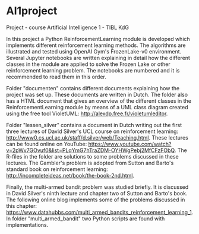 # AI1project
Project - course Artificial Intelligence 1 - TIBL KdG

In this project a Python ReinforcementLearning module is developed which implements different reinforcement learning methods.
The algorithms are illustrated and tested using OpenAI Gym's FrozenLake-v0 environment. Several Jupyter notebooks are written 
explaining in detail how the different classes in the module are applied to solve the Frozen Lake or other reinforcement
learning problem. The notebooks are numbered and it is recommended to read them in this order.

Folder "documenten" contains different documents explaining how the project was set up. These documents are written in Dutch.
The folder also has a HTML document that gives an overview of the different classes in the ReinforcementLearning module by 
means of a UML class diagram created using the free tool VioletUML: http://alexdp.free.fr/violetumleditor.

Folder "lessen_silver" contains a document in Dutch writing out the first three lectures of David Silver's UCL course on 
reinforcement learning: http://www0.cs.ucl.ac.uk/staff/d.silver/web/Teaching.html. 
These lectures can be found online on YouTube: https://www.youtube.com/watch?v=2pWv7GOvuf0&list=PLqYmG7hTraZDM-OYHWgPebj2MfCFzFObQ.
The R-files in the folder are solutions to some problems discussed in these lectures. The Gambler's problem is adopted from 
Sutton and Barto's standard book on reinforcement learning: http://incompleteideas.net/book/the-book-2nd.html.

Finally, the multi-armed bandit problem was studied briefly. It is discussed in David Silver's ninth lecture and chapter two
of Sutton and Barto's book. The following online blog implements some of the problems discussed in this chapter:
https://www.datahubbs.com/multi_armed_bandits_reinforcement_learning_1.
In folder "multi_armed_bandit" two Python scripts are found with implementations.    
